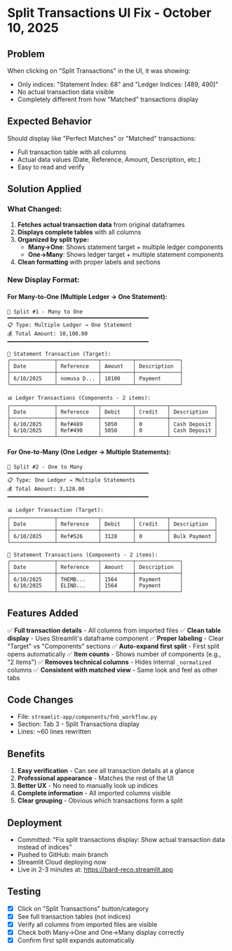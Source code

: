 # Split Transactions UI Fix - October 10, 2025

## Problem
When clicking on "Split Transactions" in the UI, it was showing:
- Only indices: "Statement Index: 68" and "Ledger Indices: [489, 490]"
- No actual transaction data visible
- Completely different from how "Matched" transactions display

## Expected Behavior
Should display like "Perfect Matches" or "Matched" transactions:
- Full transaction table with all columns
- Actual data values (Date, Reference, Amount, Description, etc.)
- Easy to read and verify

## Solution Applied

### What Changed:
1. **Fetches actual transaction data** from original dataframes
2. **Displays complete tables** with all columns
3. **Organized by split type:**
   - **Many→One**: Shows statement target + multiple ledger components
   - **One→Many**: Shows ledger target + multiple statement components
4. **Clean formatting** with proper labels and sections

### New Display Format:

#### For Many-to-One (Multiple Ledger → One Statement):
```
🔀 Split #1 - Many to One
━━━━━━━━━━━━━━━━━━━━━━━━━━━━━━━━━━━━━━━━━━━━━
📋 Type: Multiple Ledger → One Statement
💰 Total Amount: 10,100.00
━━━━━━━━━━━━━━━━━━━━━━━━━━━━━━━━━━━━━━━━━━━━━

📄 Statement Transaction (Target):
┌──────────────┬─────────────┬──────────┬──────────────┐
│ Date         │ Reference   │ Amount   │ Description  │
├──────────────┼─────────────┼──────────┼──────────────┤
│ 6/10/2025    │ nomusa D... │ 10100    │ Payment      │
└──────────────┴─────────────┴──────────┴──────────────┘

📊 Ledger Transactions (Components - 2 items):
┌──────────────┬─────────────┬──────────┬──────────┬──────────────┐
│ Date         │ Reference   │ Debit    │ Credit   │ Description  │
├──────────────┼─────────────┼──────────┼──────────┼──────────────┤
│ 6/10/2025    │ Ref#489     │ 5050     │ 0        │ Cash Deposit │
│ 6/10/2025    │ Ref#490     │ 5050     │ 0        │ Cash Deposit │
└──────────────┴─────────────┴──────────┴──────────┴──────────────┘
```

#### For One-to-Many (One Ledger → Multiple Statements):
```
🔀 Split #2 - One to Many
━━━━━━━━━━━━━━━━━━━━━━━━━━━━━━━━━━━━━━━━━━━━━
📋 Type: One Ledger → Multiple Statements
💰 Total Amount: 3,128.00
━━━━━━━━━━━━━━━━━━━━━━━━━━━━━━━━━━━━━━━━━━━━━

📊 Ledger Transaction (Target):
┌──────────────┬─────────────┬──────────┬──────────┬──────────────┐
│ Date         │ Reference   │ Debit    │ Credit   │ Description  │
├──────────────┼─────────────┼──────────┼──────────┼──────────────┤
│ 6/10/2025    │ Ref#526     │ 3128     │ 0        │ Bulk Payment │
└──────────────┴─────────────┴──────────┴──────────┴──────────────┘

📄 Statement Transactions (Components - 2 items):
┌──────────────┬─────────────┬──────────┬──────────────┐
│ Date         │ Reference   │ Amount   │ Description  │
├──────────────┼─────────────┼──────────┼──────────────┤
│ 6/10/2025    │ THEMB...    │ 1564     │ Payment      │
│ 6/10/2025    │ ELIND...    │ 1564     │ Payment      │
└──────────────┴─────────────┴──────────┴──────────────┘
```

## Features Added

✅ **Full transaction details** - All columns from imported files
✅ **Clean table display** - Uses Streamlit's dataframe component
✅ **Proper labeling** - Clear "Target" vs "Components" sections
✅ **Auto-expand first split** - First split opens automatically
✅ **Item counts** - Shows number of components (e.g., "2 items")
✅ **Removes technical columns** - Hides internal `_normalized` columns
✅ **Consistent with matched view** - Same look and feel as other tabs

## Code Changes
- File: `streamlit-app/components/fnb_workflow.py`
- Section: Tab 3 - Split Transactions display
- Lines: ~60 lines rewritten

## Benefits
1. **Easy verification** - Can see all transaction details at a glance
2. **Professional appearance** - Matches the rest of the UI
3. **Better UX** - No need to manually look up indices
4. **Complete information** - All imported columns visible
5. **Clear grouping** - Obvious which transactions form a split

## Deployment
- Committed: "Fix split transactions display: Show actual transaction data instead of indices"
- Pushed to GitHub: main branch
- Streamlit Cloud deploying now
- Live in 2-3 minutes at: https://bard-reco.streamlit.app

## Testing
- [x] Click on "Split Transactions" button/category
- [x] See full transaction tables (not indices)
- [x] Verify all columns from imported files are visible
- [x] Check both Many→One and One→Many display correctly
- [x] Confirm first split expands automatically
